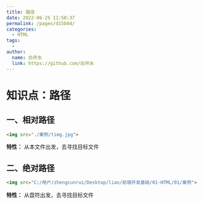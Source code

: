 ```yaml
---
title: 路径
date: 2022-06-25 11:58:37
permalink: /pages/d15b04/
categories:
  - HTML
tags:
  - 
author: 
  name: 白开水
  link: https://github.com/白开水
---
```

# 知识点：路径

## 一、相对路径

```html
<img src="./案例/timg.jpg">
```

**特性：** 从本文件出发，去寻找目标文件

## 二、绝对路径

```html
<img src="C:/用户/zhengcunrui/Desktop/lian/前端开发基础/01-HTML/01/案例">
```

**特性：** 从盘符出发，去寻找目标文件
